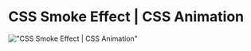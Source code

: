 # CSS Smoke Effect | CSS Animation

!["CSS Smoke Effect | CSS Animation"](https://user-images.githubusercontent.com/67447840/182862575-b1cef7a6-8e54-4d20-a666-7684831d43ac.gif "CSS Smoke Effect | CSS Animation")


